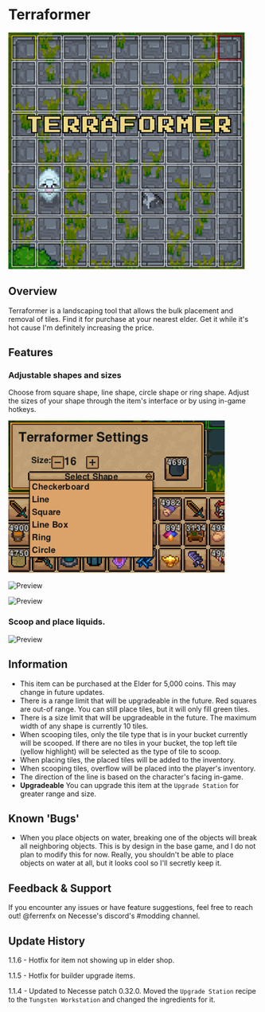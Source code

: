 # Terraformer

![Preview](./preview.png)  

## Overview  
Terraformer is a landscaping tool that allows the bulk placement and removal of tiles. Find it for purchase at your nearest elder. Get it while it's hot cause I'm definitely increasing the price.

## Features

### Adjustable shapes and sizes

Choose from square shape, line shape, circle shape or ring shape. Adjust the sizes of your shape through the item's interface or by using in-game hotkeys.

![Preview](./preview_menu.png)  

![Preview](./preview1.gif)  

![Preview](./preview3.gif)  

### Scoop and place liquids.

![Preview](./preview2.gif)  

## Information

* This item can be purchased at the Elder for 5,000 coins. This may change in future updates.
* There is a range limit that will be upgradeable in the future. Red squares are out-of range. You can still place tiles, but it will only fill green tiles.
* There is a size limit that will be upgradeable in the future. The maximum width of any shape is currently 10 tiles.
* When scooping tiles, only the tile type that is in your bucket currently will be scooped. If there are no tiles in your bucket, the top left tile (yellow highlight) will be selected as the type of tile to scoop.
* When placing tiles, the placed tiles will be added to the inventory.
* When scooping tiles, overflow will be placed into the player's inventory.
* The direction of the line is based on the character's facing in-game.
* **Upgradeable** You can upgrade this item at the `Upgrade Station` for greater range and size.

## Known 'Bugs'
* When you place objects on water, breaking one of the objects will break all neighboring objects. This is by design in the base game, and I do not plan to modify this for now. Really, you shouldn't be able to place objects on water at all, but it looks cool so I'll secretly keep it.

## Feedback & Support  
If you encounter any issues or have feature suggestions, feel free to reach out! @ferrenfx on Necesse's discord's #modding channel.

## Update History

1.1.6 - Hotfix for item not showing up in elder shop.


1.1.5 - Hotfix for builder upgrade items.


1.1.4 - Updated to Necesse patch 0.32.0. Moved the `Upgrade Station` recipe to the `Tungsten Workstation` and changed the ingredients for it.